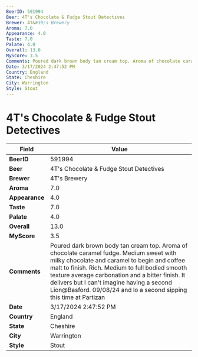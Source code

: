 ```yaml
---
BeerID: 591994
Beer: 4T's Chocolate & Fudge Stout Detectives
Brewer: 4T&#39;s Brewery
Aroma: 7.0
Appearance: 4.0
Taste: 7.0
Palate: 4.0
Overall: 13.0
MyScore: 3.5
Comments: Poured dark brown body tan cream top. Aroma of chocolate caramel fudge. Medium sweet with milky chocolate and caramel to begin and coffee malt to finish. Rich. Medium to full bodied smooth texture average carbonation and a bitter finish. It delivers but I can't imagine having a second Lion@Basford. 09/08/24 and lo a second sipping this time at Partizan
Date: 3/17/2024 2:47:52 PM
Country: England
State: Cheshire
City: Warrington
Style: Stout
---
```


# 4T's Chocolate & Fudge Stout Detectives

| Field         | Value |
|---------------|-------|
| **BeerID** | 591994 |
| **Beer** | 4T's Chocolate & Fudge Stout Detectives |
| **Brewer** | 4T&#39;s Brewery |
| **Aroma** | 7.0 |
| **Appearance** | 4.0 |
| **Taste** | 7.0 |
| **Palate** | 4.0 |
| **Overall** | 13.0 |
| **MyScore** | 3.5 |
| **Comments** | Poured dark brown body tan cream top. Aroma of chocolate caramel fudge. Medium sweet with milky chocolate and caramel to begin and coffee malt to finish. Rich. Medium to full bodied smooth texture average carbonation and a bitter finish. It delivers but I can't imagine having a second Lion@Basford. 09/08/24 and lo a second sipping this time at Partizan   |
| **Date** | 3/17/2024 2:47:52 PM |
| **Country** | England |
| **State** | Cheshire |
| **City** | Warrington |
| **Style** | Stout |

